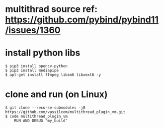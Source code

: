 
# multithrad source ref: https://github.com/pybind/pybind11/issues/1360

# install python libs
	$ pip3 install opencv-python 
	$ pip3 install mediapipe
	$ apt-get install ffmpeg libsm6 libxext6 -y

# clone and run (on Linux)
	$ git clone --recurse-submodules -j8 https://github.com/vassilcom/multithread_plugin_vm.git
	$ code multithread_plugin_vm
		RUN AND DEBUG "my_build"